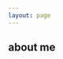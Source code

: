 ```yaml
---
layout: page
---
```


## about me



<!-- [![Top Langs](https://github-readme-stats.vercel.app/api/top-langs/?username=johanneshagspiel&layout=compact&langs_count=6&hide=G-code,CMake,)](https://github.com/anuraghazra/github-readme-stats)

Programming Languages: Python, Java, Scala, Haskell, C++

Development Tools: Git, Maven, 

UX & Graphics: PyQt, Matplotlib
 -->
